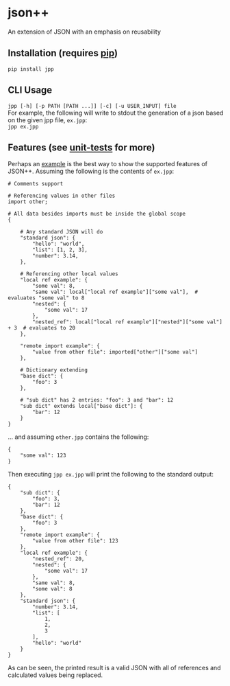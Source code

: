 # json++
An extension of JSON with an emphasis on reusability 
## Installation (requires [pip](https://pypi.python.org/pypi/pip))
`pip install jpp`
## CLI Usage
`jpp [-h] [-p PATH [PATH ...]] [-c] [-u USER_INPUT] file`  
For example, the following will write to stdout the generation of a json based on the given jpp file, `ex.jpp`:  
`jpp ex.jpp`
## Features (see [unit-tests](jpp/parser/unit_test/parser_ut.py) for more)   
Perhaps an [example](examples) is the best way to show the supported features of JSON++.  Assuming the following is the contents of `ex.jpp`:
```
# Comments support

# Referencing values in other files
import other;

# All data besides imports must be inside the global scope
{

    # Any standard JSON will do
    "standard json": {
        "hello": "world",
        "list": [1, 2, 3],
        "number": 3.14,
    },

    # Referencing other local values
    "local ref example": {
        "some val": 8,
        "same val": local["local ref example"]["some val"],  # evaluates "some val" to 8
        "nested": {
            "some val": 17
        },
        "nested_ref": local["local ref example"]["nested"]["some val"] + 3  # evaluates to 20
    },

    "remote import example": {
        "value from other file": imported["other"]["some val"]
    },

    # Dictionary extending
    "base dict": {
        "foo": 3
    },

    # "sub dict" has 2 entries: "foo": 3 and "bar": 12
    "sub dict" extends local["base dict"]: {
        "bar": 12
    }
}
``` 

... and assuming `other.jpp` contains the following:  
```
{
    "some val": 123
}
```

Then executing `jpp ex.jpp` will print the following to the standard output:
```
{
    "sub dict": {
        "foo": 3,
        "bar": 12
    },
    "base dict": {
        "foo": 3
    },
    "remote import example": {
        "value from other file": 123
    },
    "local ref example": {
        "nested_ref": 20,
        "nested": {
            "some val": 17
        },
        "same val": 8,
        "some val": 8
    },
    "standard json": {
        "number": 3.14,
        "list": [
            1,
            2,
            3
        ],
        "hello": "world"
    }
}
```

As can be seen, the printed result is a valid JSON with all of references and calculated values being replaced. 

